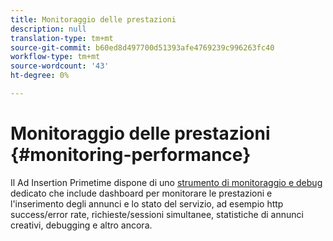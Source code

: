 ```yaml
---
title: Monitoraggio delle prestazioni
description: null
translation-type: tm+mt
source-git-commit: b60ed8d497700d51393afe4769239c996263fc40
workflow-type: tm+mt
source-wordcount: '43'
ht-degree: 0%

---
```



# Monitoraggio delle prestazioni {#monitoring-performance}

Il Ad Insertion Primetime  dispone di uno [strumento di monitoraggio e debug ](https://ssai.console.primetime.adobe.com/) dedicato che include dashboard per monitorare le prestazioni e l&#39;inserimento degli annunci e lo stato del servizio, ad esempio http success/error rate, richieste/sessioni simultanee, statistiche di annunci creativi, debugging e altro ancora.
